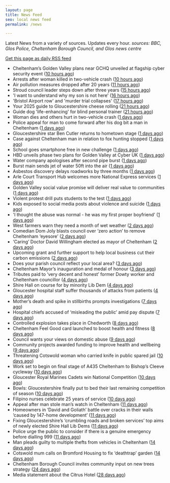 ```yaml
---
layout: page
title: News Feed
seo: local news feed
permalink: /news

---
```


Latest News from a variety of sources. Updates every hour.
_sources: BBC, Glos Police, Cheltenham Borough Council, and Glos news centre_

[Get this page as daily RSS feed](/daily.rss)

<!-- news_marker starts -->
- Cheltenham’s Golden Valley plans near GCHQ unveiled at flagship cyber security event ([10 hours ago](https://gloucesternewscentre.co.uk/cheltenhams-golden-valley-plans-near-gchq-unveiled-at-flagship-cyber-security-event/))
- Arrests after woman killed in two-vehicle crash ([10 hours ago](https://www.bbc.com/news/articles/cz0dl0g9zxjo))
- Air pollution measures dropped after 20 years ([11 hours ago](https://www.bbc.com/news/articles/c7v7d4091gro))
- Stroud council leader steps down after three years ([15 hours ago](https://www.bbc.com/news/articles/c9dq58pzel5o))
- 'I want to understand why my son is not here' ([16 hours ago](https://www.bbc.com/news/articles/c5yk7z7k4dyo))
- 'Bristol Airport row' and 'murder trial collapses' ([17 hours ago](https://www.bbc.com/news/articles/c93lq257pd5o))
- Your 2025 guide to Gloucestershire cheese rolling ([21 hours ago](https://www.bbc.com/news/articles/c230jj5m1yro))
- Guide dog 'life-enhancing' for blind personal trainer ([21 hours ago](https://www.bbc.com/news/articles/cwy3j8evxg2o))
- Woman dies and others hurt in two-vehicle crash ([1 days ago](https://www.bbc.com/news/articles/cp3qjdll89jo))
- Police appeal for man to come forward after his dog bit a man in Cheltenham ([1 days ago](https://gloucesternewscentre.co.uk/police-appeal-for-man-to-come-forward-after-his-dog-bit-a-man-in-cheltenham/))
- Gloucestershire star Ben Cutler returns to hometown stage ([1 days ago](https://gloucesternewscentre.co.uk/gloucestershire-star-ben-cutler-returns-to-hometown-stage/))
- Case against Cheltenham man in relation to fox hunting stopped ([1 days ago](https://gloucesternewscentre.co.uk/case-against-cheltenham-man-in-relation-to-fox-hunting-stopped/))
- School goes smartphone free in new challenge ([1 days ago](https://www.bbc.com/news/articles/cwy388p033eo))
- HBD unveils phase two plans for Golden Valley at Cyber UK ([1 days ago](https://www.cheltenham.gov.uk/news/article/3012/hbd_unveils_phase_two_plans_for_golden_valley_at_cyber_uk))
- Water company apologises after second pipe burst ([1 days ago](https://www.bbc.com/news/articles/cn0g1jygjq1o))
- Burst main sends jet of water 50ft into the air ([1 days ago](https://www.bbc.com/news/articles/cd620lyqqnqo))
- Asbestos discovery delays roadworks by three months ([1 days ago](https://www.bbc.com/news/articles/c0j7158dyevo))
- Arle Court Transport Hub welcomes more National Express services ([1 days ago](https://gloucesternewscentre.co.uk/arle-court-transport-hub-welcomes-more-national-express-services/))
- Golden Valley social value promise will deliver real value to communities ([1 days ago](https://www.cheltenham.gov.uk/news/article/3011/golden_valley_social_value_promise_will_deliver_real_value_to_communities))
- Violent protest drill puts students to the test ([1 days ago](https://www.bbc.com/news/articles/cp92nl2yne8o))
- Kids exposed to social media posts about violence and suicide ([1 days ago](https://www.bbc.com/news/articles/c0r1gpr0ezwo))
- 'I thought the abuse was normal - he was my first proper boyfriend' ([1 days ago](https://www.bbc.com/news/articles/czj47g8kkm9o))
- West farmers warn they need a month of wet weather ([2 days ago](https://www.bbc.com/news/articles/c331dj5x2kpo))
- Comedian Dom Joly blasts council over ‘zero action’ to remove Cheltenham ‘eyesore’ ([2 days ago](https://gloucesternewscentre.co.uk/comedian-dom-joly-blasts-council-over-zero-action-to-remove-cheltenham-eyesore/))
- ‘Caring’ Doctor David Willingham elected as mayor of Cheltenham ([2 days ago](https://gloucesternewscentre.co.uk/caring-doctor-david-willingham-elected-as-mayor-of-cheltenham/))
- Upcoming grant and further support to help local business cut their carbon emissions ([2 days ago](https://www.cheltenham.gov.uk/news/article/3010/upcoming_grant_and_further_support_to_help_local_business_cut_their_carbon_emissions))
- Does your parish council reflect your local area? ([3 days ago](https://www.cheltenham.gov.uk/news/article/3009/does_your_parish_council_reflect_your_local_area))
- Cheltenham Mayor’s inauguration and medal of honour ([3 days ago](https://www.cheltenham.gov.uk/news/article/3008/cheltenham_mayors_inauguration_and_medal_of_honour))
- Tributes paid to ‘very decent and honest’ former Dowty worker and Cheltenham councillor ([4 days ago](https://gloucesternewscentre.co.uk/tributes-paid-to-very-decent-and-honest-former-dowty-worker-and-cheltenham-councillor/))
- Shire Hall on course for by minority Lib Dem ([4 days ago](https://gloucesternewscentre.co.uk/shire-hall-on-course-for-by-minority-lib-dem/))
- Gloucester hospital staff suffer thousands of attacks from patients ([4 days ago](https://gloucesternewscentre.co.uk/gloucester-hospital-staff-suffer-thousands-of-attacks-from-patients/))
- Mother’s death and spike in stillbirths prompts investigations ([7 days ago](https://gloucesternewscentre.co.uk/mothers-death-and-spike-in-stillbirths-prompts-investigations/))
- Hospital chiefs accused of ‘misleading the public’ amid pay dispute ([7 days ago](https://gloucesternewscentre.co.uk/hospital-chiefs-accused-of-misleading-the-public-amid-pay-dispute/))
- Controlled explosion takes place in Chedworth ([8 days ago](https://gloucesternewscentre.co.uk/controlled-explosion-takes-place-in-chedworth/))
- Cheltenham Feel Good card launched to boost health and fitness ([8 days ago](https://www.cheltenham.gov.uk/news/article/3007/cheltenham_feel_good_card_launched_to_boost_health_and_fitness))
- Council wants your views on domestic abuse ([9 days ago](https://gloucesternewscentre.co.uk/council-wants-your-views-on-domestic-abuse/))
- Community projects awarded funding to improve health and wellbeing ([9 days ago](https://www.cheltenham.gov.uk/news/article/3006/community_projects_awarded_funding_to_improve_health_and_wellbeing))
- Threatening Cotswold woman who carried knife in public spared jail ([10 days ago](https://gloucesternewscentre.co.uk/threatening-cotswold-woman-who-carried-knife-in-public-spared-jail/))
- Work set to begin on final stage of A435 Cheltenham to Bishop’s Cleeve cycleway ([10 days ago](https://gloucesternewscentre.co.uk/work-set-to-begin-on-final-stage-of-a435-cheltenham-to-bishops-cleeve-cycleway/))
- Gloucester Royal Marines Cadets win National Competition ([10 days ago](https://gloucesternewscentre.co.uk/gloucester-royal-marines-cadets-win-national-competition/))
- Bowls: Gloucestershire finally put to bed their last remaining competition of season ([10 days ago](https://gloucesternewscentre.co.uk/bowls-gloucestershire-finally-put-to-bed-their-last-remaining-competition-of-season/))
- Filipino nurses celebrate 25 years of service ([10 days ago](https://gloucesternewscentre.co.uk/filipino-nurses-celebrate-25-years-of-service/))
- Appeal after man stole man’s watch in Cheltenham ([11 days ago](https://gloucesternewscentre.co.uk/appeal-after-man-stole-mans-watch-in-cheltenham/))
- Homeowners in ‘David and Goliath’ battle over cracks in their walls ’caused by 147-home development’ ([11 days ago](https://gloucesternewscentre.co.uk/homeowners-in-david-and-goliath-battle-over-cracks-in-their-walls-caused-by-147-home-development/))
- Fixing Gloucestershire’s ‘crumbling roads and broken services’ top aims of newly elected Shire Hall Lib Dems ([11 days ago](https://gloucesternewscentre.co.uk/fixing-gloucestershires-crumbling-roads-and-broken-services-top-aims-of-newly-elected-shire-hall-lib-dems/))
- Police urge the public to consider if there is a genuine emergency before dialling 999 ([11 days ago](https://gloucesternewscentre.co.uk/police-urge-the-public-to-consider-if-there-is-a-genuine-emergency-before-dialling-999/))
- Man pleads guilty to multiple thefts from vehicles in Cheltenham ([14 days ago](https://gloucesternewscentre.co.uk/man-pleads-guilty-to-multiple-thefts-from-vehicles-in-cheltenham/))
- Cotswold mum calls on Bromford Housing to fix ‘deathtrap’ garden ([14 days ago](https://gloucesternewscentre.co.uk/cotswold-mum-calls-on-bromford-housing-to-fix-deathtrap-garden/))
- Cheltenham Borough Council invites community input on new trees strategy ([24 days ago](https://www.cheltenham.gov.uk/news/article/3005/cheltenham_borough_council_invites_community_input_on_new_trees_strategy))
- Media statement about the Citrus Hotel ([28 days ago](https://www.cheltenham.gov.uk/news/article/3004/media_statement_about_the_citrus_hotel))

<!-- news_marker ends -->
